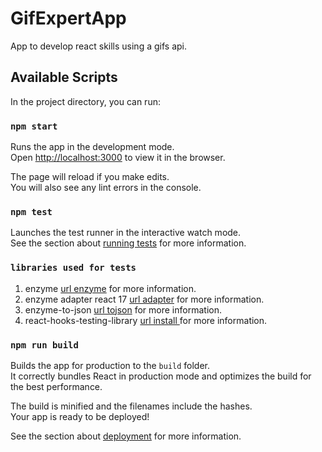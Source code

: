 # GifExpertApp
App to develop react skills using a gifs api.

## Available Scripts

In the project directory, you can run:

### `npm start`

Runs the app in the development mode.\
Open [http://localhost:3000](http://localhost:3000) to view it in the browser.

The page will reload if you make edits.\
You will also see any lint errors in the console.

### `npm test`

Launches the test runner in the interactive watch mode.\
See the section about [running tests](https://facebook.github.io/create-react-app/docs/running-tests) for more information.

### `libraries used for tests`
1. enzyme [url enzyme](https://enzymejs.github.io/enzyme/) for more information.
2. enzyme adapter react 17 [url adapter](https://github.com/wojtekmaj/enzyme-adapter-react-17) for more information.
3. enzyme-to-json [url tojson](https://www.npmjs.com/package/enzyme-to-json) for more information.
4. react-hooks-testing-library [url install ](https://react-hooks-testing-library.com/installation) for more information.

### `npm run build`

Builds the app for production to the `build` folder.\
It correctly bundles React in production mode and optimizes the build for the best performance.

The build is minified and the filenames include the hashes.\
Your app is ready to be deployed!

See the section about [deployment](https://facebook.github.io/create-react-app/docs/deployment) for more information.
